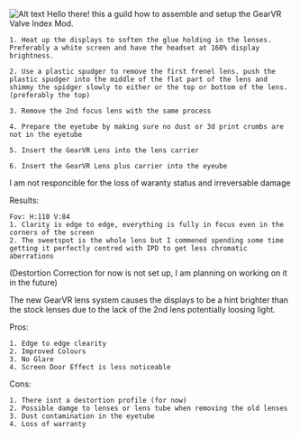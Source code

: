 ![Alt text](https://media.discordapp.net/attachments/1348992939887562824/1350179001511182356/IMG_5426.jpg?ex=67ecddef&is=67eb8c6f&hm=a27cabf0b59ce594bf35bbc49a4d367dba7e07335a59087239f934ad26094961&=&width=694&height=926)
Hello there! this a guild how to assemble and setup the GearVR Valve Index Mod. 

	1. Heat up the displays to soften the glue holding in the lenses. Preferably a white screen and have the headset at 160% display brightness.

	2. Use a plastic spudger to remove the first frenel lens. push the plastic spudger into the middle of the flat part of the lens and shimmy the spidger slowly to either or the top or bottom of the lens. (preferably the top)

	3. Remove the 2nd focus lens with the same process

 	4. Prepare the eyetube by making sure no dust or 3d print crumbs are not in the eyetube

	5. Insert the GearVR Lens into the lens carrier

 	6. Insert the GearVR Lens plus carrier into the eyeube

  I am not responcible for the loss of waranty status and irreversable damage

  Results:

	Fov: H:110 V:84
 	1. Clarity is edge to edge, everything is fully in focus even in the corners of the screen
 	2. The sweetspot is the whole lens but I commened spending some time getting it perfectly centred with IPD to get less chromatic aberrations 

 (Destortion Correction for now is not set up, I am planning on working on it in the future)

 The new GearVR lens system causes the displays to be a hint brighter than the stock lenses due to the lack of the 2nd lens potentially loosing light. 

 Pros: 

 
	1. Edge to edge clearity 
	2. Improved Colours
	3. No Glare
	4. Screen Door Effect is less noticeable 

 Cons: 


	1. There isnt a destortion profile (for now)
 	2. Possible damge to lenses or lens tube when removing the old lenses 
 	3. Dust contamination in the eyetube
 	4. Loss of warranty


